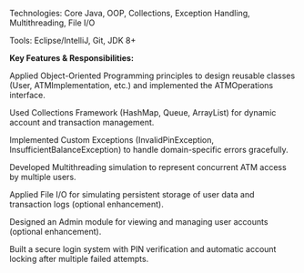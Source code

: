 Technologies: Core Java, OOP, Collections, Exception Handling, Multithreading, File I/O

Tools: Eclipse/IntelliJ, Git, JDK 8+



**Key Features & Responsibilities:**

Applied Object-Oriented Programming principles to design reusable classes (User, ATMImplementation, etc.) and implemented the ATMOperations interface.

Used Collections Framework (HashMap, Queue, ArrayList) for dynamic account and transaction management.

Implemented Custom Exceptions (InvalidPinException, InsufficientBalanceException) to handle domain-specific errors gracefully.

Developed Multithreading simulation to represent concurrent ATM access by multiple users.

Applied File I/O for simulating persistent storage of user data and transaction logs (optional enhancement).

Designed an Admin module for viewing and managing user accounts (optional enhancement).

Built a secure login system with PIN verification and automatic account locking after multiple failed attempts.
